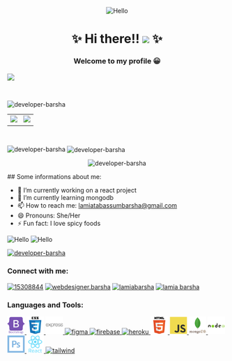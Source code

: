 <div display="flex">
  <p align="center">
    <img src='https://www.newlife-ivf.co.uk/assets/images/neli-animation-landing.gif' alt='Hello'/>
  </p>
  <h1 align="center">✨ Hi there!! <img src="https://raw.githubusercontent.com/MartinHeinz/MartinHeinz/master/wave.gif" width="30px"> ✨ </h1>
  <h3 align="center">Welcome to my profile 😀</h3>
</div>
<img align="center" src="https://github-readme-stats.vercel.app/api/top-langs/?username=developer-barsha&theme=compact" />
<a href="https://www.instragram.com/lamiabarsha/" target="_blank" rel="noopener"><p align="center"> <img src="https://rawcdn.githack.com/progmamun/programming-hero/5e7a9d93012540777c2880f116cd243fc3df4e85/milestone-9/v0.2.svg" alt="" /> </a>

<table>
  <tr>
    <td valign="top"><img src="https://github-readme-stats.vercel.app/api/top-langs/?username=developer-barsha&layout=compact&show_icons=true&title_color=ffffff&icon_color=F5618D&text_color=ffffff&bg_color=a189ff"/></td>
    <td valign="top"><img src="https://github-readme-stats.vercel.app/api?username=developer-barsha&show_icons=true&title_color=ffffff&icon_color=34abeb&text_color=daf7dc&bg_color=151515"/></td>
  </tr><img align="center" src="https://github-readme-streak-stats.herokuapp.com/?user=developer-barsha&" alt="developer-barsha" />
</table>
<p>&nbsp;

<p><img align="left" src="https://github-readme-stats.vercel.app/api/top-langs?username=developer-barsha&show_icons=true&locale=en&layout=compact" alt="developer-barsha" /></p>

  <p>&nbsp;<img align="center" src="https://github-readme-stats.vercel.app/api?username=developer-barsha&show_icons=true&locale=en" alt="developer-barsha" /></p>

<p align="center"> <img src="https://komarev.com/ghpvc/?username=developer-barsha&label=Profile%20views&color=0e75b6&style=flat" alt="developer-barsha" /> </p>
## Some informations about me:

- 🔭 I’m currently working on a react project
- 🌱 I’m currently learning mongodb
- 📫 How to reach me: lamiatabassumbarsha@gmail.com
- 😄 Pronouns: She/Her
- ⚡ Fun fact: I love spicy foods

<img src='https://cdn.dribbble.com/users/846207/screenshots/9192312/office-desk-animation.gif' alt='Hello'/>
<img src='https://user-images.githubusercontent.com/22479692/123986644-65364080-d9be-11eb-8f4f-857c21e774fb.gif' alt='Hello'/>



<p align="left"> <a href="https://github.com/ryo-ma/github-profile-trophy"><img src="https://github-profile-trophy.vercel.app/?username=developer-barsha" alt="developer-barsha" /></a> </p>

<h3 align="left">Connect with me:</h3>
<p align="left">
<a href="https://stackoverflow.com/users/15308844" target="blank"><img align="center" src="https://raw.githubusercontent.com/rahuldkjain/github-profile-readme-generator/master/src/images/icons/Social/stack-overflow.svg" alt="15308844" height="30" width="40" /></a>
<a href="https://fb.com/webdesigner.barsha" target="blank"><img align="center" src="https://raw.githubusercontent.com/rahuldkjain/github-profile-readme-generator/master/src/images/icons/Social/facebook.svg" alt="webdesigner.barsha" height="30" width="40" /></a>
<a href="https://instagram.com/lamiabarsha" target="blank"><img align="center" src="https://raw.githubusercontent.com/rahuldkjain/github-profile-readme-generator/master/src/images/icons/Social/instagram.svg" alt="lamiabarsha" height="30" width="40" /></a>
<a href="https://www.youtube.com/c/lamia barsha" target="blank"><img align="center" src="https://raw.githubusercontent.com/rahuldkjain/github-profile-readme-generator/master/src/images/icons/Social/youtube.svg" alt="lamia barsha" height="30" width="40" /></a>
</p>

<h3 align="left">Languages and Tools:</h3>
<p align="left"> <a href="https://getbootstrap.com" target="_blank" rel="noreferrer"> <img src="https://raw.githubusercontent.com/devicons/devicon/master/icons/bootstrap/bootstrap-plain-wordmark.svg" alt="bootstrap" width="40" height="40"/> </a> <a href="https://www.w3schools.com/css/" target="_blank" rel="noreferrer"> <img src="https://raw.githubusercontent.com/devicons/devicon/master/icons/css3/css3-original-wordmark.svg" alt="css3" width="40" height="40"/> </a> <a href="https://expressjs.com" target="_blank" rel="noreferrer"> <img src="https://raw.githubusercontent.com/devicons/devicon/master/icons/express/express-original-wordmark.svg" alt="express" width="40" height="40"/> </a> <a href="https://www.figma.com/" target="_blank" rel="noreferrer"> <img src="https://www.vectorlogo.zone/logos/figma/figma-icon.svg" alt="figma" width="40" height="40"/> </a> <a href="https://firebase.google.com/" target="_blank" rel="noreferrer"> <img src="https://www.vectorlogo.zone/logos/firebase/firebase-icon.svg" alt="firebase" width="40" height="40"/> </a> <a href="https://heroku.com" target="_blank" rel="noreferrer"> <img src="https://www.vectorlogo.zone/logos/heroku/heroku-icon.svg" alt="heroku" width="40" height="40"/> </a> <a href="https://www.w3.org/html/" target="_blank" rel="noreferrer"> <img src="https://raw.githubusercontent.com/devicons/devicon/master/icons/html5/html5-original-wordmark.svg" alt="html5" width="40" height="40"/> </a> <a href="https://developer.mozilla.org/en-US/docs/Web/JavaScript" target="_blank" rel="noreferrer"> <img src="https://raw.githubusercontent.com/devicons/devicon/master/icons/javascript/javascript-original.svg" alt="javascript" width="40" height="40"/> </a> <a href="https://www.mongodb.com/" target="_blank" rel="noreferrer"> <img src="https://raw.githubusercontent.com/devicons/devicon/master/icons/mongodb/mongodb-original-wordmark.svg" alt="mongodb" width="40" height="40"/> </a> <a href="https://nodejs.org" target="_blank" rel="noreferrer"> <img src="https://raw.githubusercontent.com/devicons/devicon/master/icons/nodejs/nodejs-original-wordmark.svg" alt="nodejs" width="40" height="40"/> </a> <a href="https://www.photoshop.com/en" target="_blank" rel="noreferrer"> <img src="https://raw.githubusercontent.com/devicons/devicon/master/icons/photoshop/photoshop-line.svg" alt="photoshop" width="40" height="40"/> </a> <a href="https://reactjs.org/" target="_blank" rel="noreferrer"> <img src="https://raw.githubusercontent.com/devicons/devicon/master/icons/react/react-original-wordmark.svg" alt="react" width="40" height="40"/> </a> <a href="https://tailwindcss.com/" target="_blank" rel="noreferrer"> <img src="https://www.vectorlogo.zone/logos/tailwindcss/tailwindcss-icon.svg" alt="tailwind" width="40" height="40"/> </a> </p>


